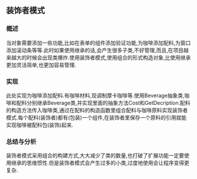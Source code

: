 ## 装饰者模式

### 概述
当对象需要添加一些功能,比如在表单的组件添加验证功能,为咖啡添加配料,为窗口添加滚动条等等.此时如果使用继承的话,会产生很多子类,不好管理,而且,在项目越来越大的时候会出现类爆炸.使用装饰者模式,使用组合的形式构造对象,比使用继承更加灵活简单,也更加容易管理.

### 实现
此处实现为咖啡添加配料.有咖啡材料,现调制摩卡咖啡等.使用Beverage抽象类,咖啡和配料分别继承Beverage类,并实现里面的抽象方法Cost和GetDecription.配料的构造方法传入咖啡类,通过在配料的构造函数里组合配料与咖啡原料实现装饰者模式.每个配料(装饰者)都有(包装)一个组件,在装饰者里保存一个原料的引用就能实现咖啡被配料包(装饰)起来.

### 总结与分析
装饰者模式采用组合的构建方式,大大减少了类的数量,也打破了扩展功能一定要使用继承的思维惯性.但是装饰者模式会产生过多的小类,过度地使用会让程序变得更复杂.
